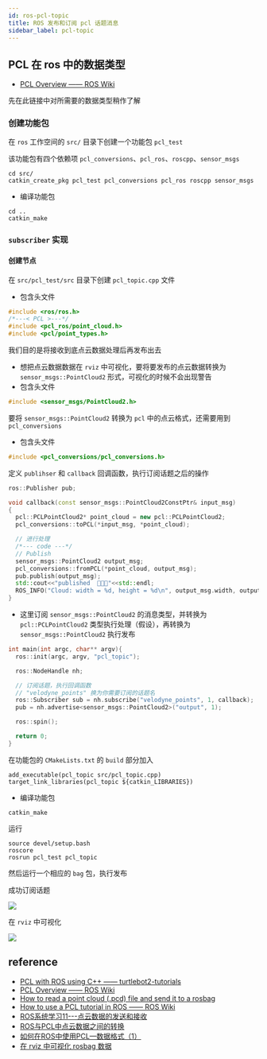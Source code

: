 ```yaml
--- 
id: ros-pcl-topic
title: ROS 发布和订阅 pcl 话题消息
sidebar_label: pcl-topic
---
```


## PCL 在 ros 中的数据类型
- [PCL Overview —— ROS Wiki](http://wiki.ros.org/pcl/Overview)

先在此链接中对所需要的数据类型稍作了解


### 创建功能包
在 `ros` 工作空间的 `src/` 目录下创建一个功能包 `pcl_test`

该功能包有四个依赖项 `pcl_conversions`、`pcl_ros`、`roscpp`、`sensor_msgs` 

``` shell
cd src/
catkin_create_pkg pcl_test pcl_conversions pcl_ros roscpp sensor_msgs
```

- 编译功能包

``` shell
cd ..
catkin_make
```

### `subscriber` 实现
#### 创建节点

在 `src/pcl_test/src` 目录下创建 `pcl_topic.cpp` 文件

- 包含头文件
  
``` cpp
#include <ros/ros.h>
/*---< PCL >---*/
#include <pcl_ros/point_cloud.h>
#include <pcl/point_types.h>
```

我们目的是将接收到底点云数据处理后再发布出去
- 想把点云数据数据在 `rviz` 中可视化，要将要发布的点云数据转换为 `sensor_msgs::PointCloud2` 形式，可视化的时候不会出现警告
- 包含头文件

``` cpp
#include <sensor_msgs/PointCloud2.h>
```

要将 `sensor_msgs::PointCloud2` 转换为 `pcl` 中的点云格式，还需要用到 `pcl_conversions`
- 包含头文件

``` cpp
#include <pcl_conversions/pcl_conversions.h>
```

定义 `publihser` 和 `callback` 回调函数，执行订阅话题之后的操作

``` cpp
ros::Publisher pub;

void callback(const sensor_msgs::PointCloud2ConstPtr& input_msg)
{
  pcl::PCLPointCloud2* point_cloud = new pcl::PCLPointCloud2;
  pcl_conversions::toPCL(*input_msg, *point_cloud);

  // 进行处理
  /*--- code ---*/
  // Publish
  sensor_msgs::PointCloud2 output_msg;
  pcl_conversions::fromPCL(*point_cloud, output_msg);
  pub.publish(output_msg);
  std::cout<<"published  💭💭💭"<<std::endl;
  ROS_INFO("Cloud: width = %d, height = %d\n", output_msg.width, output_msg.height);
}
```
- 这里订阅 `sensor_msgs::PointCloud2` 的消息类型，并转换为 `pcl::PCLPointCloud2` 类型执行处理（假设），再转换为 `sensor_msgs::PointCloud2` 执行发布


``` cpp title="main"
int main(int argc, char** argv){
  ros::init(argc, argv, "pcl_topic");

  ros::NodeHandle nh;

  // 订阅话题，执行回调函数 
  // "velodyne_points" 换为你需要订阅的话题名
  ros::Subscriber sub = nh.subscribe("velodyne_points", 1, callback);
  pub = nh.advertise<sensor_msgs::PointCloud2>("output", 1);

  ros::spin();

  return 0;
}
```

在功能包的 `CMakeLists.txt` 的 `build` 部分加入

``` CMakeLists
add_executable(pcl_topic src/pcl_topic.cpp)
target_link_libraries(pcl_topic ${catkin_LIBRARIES})
```

- 编译功能包

``` shell
catkin_make
```

运行
```
source devel/setup.bash
roscore
rosrun pcl_test pcl_topic
```

然后运行一个相应的 `bag` 包，执行发布

成功订阅话题

![](https://pictures-1304295136.cos.ap-guangzhou.myqcloud.com/screenshot/ubuntu/ros/pcl_topic_sub.png)

在 `rviz` 中可视化

![](https://pictures-1304295136.cos.ap-guangzhou.myqcloud.com/screenshot/ubuntu/ros/pcl_topic_rviz.png)

<!--
### `publisher` 实现
-->

## reference
- [PCL with ROS using C++ —— turtlebot2-tutorials](https://dabit-industries.github.io/turtlebot2-tutorials/13-ROSPCL.html)
- [PCL Overview —— ROS Wiki](http://wiki.ros.org/pcl/Overview)
- [How to read a point cloud (.pcd) file and send it to a rosbag](https://answers.ros.org/question/325030/how-to-read-a-point-cloud-pcd-file-and-send-it-to-a-rosbag/)
- [How to use a PCL tutorial in ROS —— ROS Wiki](http://wiki.ros.org/pcl/Tutorials)
- [ROS系统学习11---点云数据的发送和接收](https://www.guyuehome.com/25024)
- [ROS与PCL中点云数据之间的转换](https://cloud.tencent.com/developer/article/1692529)
- [如何在ROS中使用PCL—数据格式（1）](https://cloud.tencent.com/developer/article/1477011)
- [在 rviz 中可视化 rosbag 数据](https://sinnammanyo.cn/docs/docs/ros/ros-point-cloud/ros-rosbag-play-rviz)
